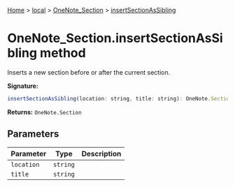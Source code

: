 [Home](./index) &gt; [local](local.md) &gt; [OneNote\_Section](local.onenote_section.md) &gt; [insertSectionAsSibling](local.onenote_section.insertsectionassibling.md)

# OneNote\_Section.insertSectionAsSibling method

Inserts a new section before or after the current section.

**Signature:**
```javascript
insertSectionAsSibling(location: string, title: string): OneNote.Section;
```
**Returns:** `OneNote.Section`

## Parameters

|  Parameter | Type | Description |
|  --- | --- | --- |
|  `location` | `string` |  |
|  `title` | `string` |  |

